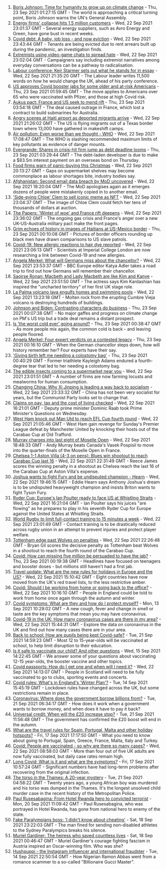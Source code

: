 1. [Boris Johnson: Time for humanity to grow up on climate change](https://www.bbc.co.uk/news/uk-58657887?at_medium=RSS&at_campaign=KARANGA) - Thu, 23 Sep 2021 01:27:15 GMT - The world is approaching a critical turning point, Boris Johnson warns the UN's General Assembly.
2. [Energy firms' collapse hits 1.5 million customers](https://www.bbc.co.uk/news/business-58657802?at_medium=RSS&at_campaign=KARANGA) - Wed, 22 Sep 2021 23:01:37 GMT - Several energy suppliers, such as Avro Energy and Green, have gone bust in recent weeks.
3. [Covid debt: A baby, job loss - and now eviction](https://www.bbc.co.uk/news/uk-58643437?at_medium=RSS&at_campaign=KARANGA) - Wed, 22 Sep 2021 23:43:44 GMT - Tenants are being evicted due to rent arrears built up during the pandemic, an investigation finds.
4. [Extremists using video-game chats to spread hate](https://www.bbc.co.uk/news/technology-58600181?at_medium=RSS&at_campaign=KARANGA) - Wed, 22 Sep 2021 23:02:04 GMT - Campaigners say including extremist narratives among everyday conversations can be a pathway to radicalisation.
5. [Labour conference: Keir Starmer sets out what he stands for in essay](https://www.bbc.co.uk/news/uk-politics-58654046?at_medium=RSS&at_campaign=KARANGA) - Wed, 22 Sep 2021 21:35:20 GMT - The Labour leader writes 11,500 words on how he would change the UK, ahead of his party conference.
6. [US approves Covid booster jabs for some older and at-risk Americans](https://www.bbc.co.uk/news/world-us-canada-58660338?at_medium=RSS&at_campaign=KARANGA) - Thu, 23 Sep 2021 01:59:45 GMT - The move applies to Americans over 65 who were vaccinated with Pfizer, and those at high Covid risk.
7. [Aukus pact: France and US seek to mend rift](https://www.bbc.co.uk/news/world-europe-58659627?at_medium=RSS&at_campaign=KARANGA) - Thu, 23 Sep 2021 03:54:18 GMT - The deal caused outrage in France, which lost a contract to build submarines for Australia.
8. [Angry scenes at Haiti airport as deported migrants arrive](https://www.bbc.co.uk/news/world-latin-america-58650753?at_medium=RSS&at_campaign=KARANGA) - Wed, 22 Sep 2021 21:26:02 GMT - The US is flying migrants out of a Texas border town where 13,000 have gathered in makeshift camps.
9. [Air pollution: Even worse than we thought - WHO](https://www.bbc.co.uk/news/science-environment-58657224?at_medium=RSS&at_campaign=KARANGA) - Wed, 22 Sep 2021 17:08:47 GMT - The WHO is slashing recommended maximum limits of key pollutants as evidence of danger mounts.
10. [Evergrande: Shares in crisis-hit firm jump as debt deadline looms](https://www.bbc.co.uk/news/business-58660578?at_medium=RSS&at_campaign=KARANGA) - Thu, 23 Sep 2021 03:29:44 GMT - The debt-laden developer is due to make a $83.5m interest payment on an overseas bond on Thursday.
11. [Food firms warn of panic-buying this Christmas](https://www.bbc.co.uk/news/business-58654725?at_medium=RSS&at_campaign=KARANGA) - Wed, 22 Sep 2021 20:13:27 GMT - Gaps on supermarket shelves may become commonplace as labour shortages bite, industry bodies say.
12. [Afghanistan: Second email data breach by MoD uncovered](https://www.bbc.co.uk/news/uk-58654630?at_medium=RSS&at_campaign=KARANGA) - Wed, 22 Sep 2021 18:20:04 GMT - The MoD apologises again as it emerges dozens of people were mistakenly copied in to another email.
13. ['Side-eying Chloe' Clem to sell iconic meme as NFT](https://www.bbc.co.uk/news/world-us-canada-58659667?at_medium=RSS&at_campaign=KARANGA) - Wed, 22 Sep 2021 23:04:37 GMT - The image of Chloe Clem could fetch her tens of thousands of dollars at auction.
14. [The Papers: 'Winter of woe' and France rift deepens](https://www.bbc.co.uk/news/blogs-the-papers-58660168?at_medium=RSS&at_campaign=KARANGA) - Wed, 22 Sep 2021 23:36:02 GMT - The ongoing gas crisis and France's anger over a new UK-US-Australia military pact make the front pages.
15. [Grim echoes of history in images of Haitians at US-Mexico border](https://www.bbc.co.uk/news/world-us-canada-58654351?at_medium=RSS&at_campaign=KARANGA) - Thu, 23 Sep 2021 00:10:08 GMT - Pictures of border officers rounding up black men have drawn comparisons to US slave patrols.
16. [Covid-19: New allergic reactions to hair dye reported](https://www.bbc.co.uk/news/health-58651244?at_medium=RSS&at_campaign=KARANGA) - Wed, 22 Sep 2021 23:06:13 GMT - Scientists at Imperial College London are now researching a link between Covid-19 and new allergies.
17. [Angela Merkel: What will Germans miss about the chancellor?](https://www.bbc.co.uk/news/world-europe-58657354?at_medium=RSS&at_campaign=KARANGA) - Wed, 22 Sep 2021 23:53:37 GMT - BBC Europe editor Katya Adler takes a road trip to find out how Germans will remember their chancellor.
18. [Saoirse Ronan: Macbeth and Lady Macbeth are like Kim and Kanye](https://www.bbc.co.uk/news/entertainment-arts-58627498?at_medium=RSS&at_campaign=KARANGA) - Wed, 22 Sep 2021 23:51:50 GMT - The actress says Kim Kardashian has inspired the "uncharted territory" of her first UK stage role.
19. [La Palma volcano lava engulfs homes and swimming pools](https://www.bbc.co.uk/news/world-europe-58653737?at_medium=RSS&at_campaign=KARANGA) - Wed, 22 Sep 2021 13:23:18 GMT - Molten rock from the erupting Cumbre Vieja volcano is destroying hundreds of buildings.
20. [Johnson and Biden: Contrasting characters do business](https://www.bbc.co.uk/news/uk-politics-58660192?at_medium=RSS&at_campaign=KARANGA) - Thu, 23 Sep 2021 00:07:38 GMT - No major gaffes and progress on climate change on PM's US trip but a trade deal remains a distant prospect.
21. [Is 'the worst cold ever' going around?](https://www.bbc.co.uk/news/newsbeat-58624295?at_medium=RSS&at_campaign=KARANGA) - Thu, 23 Sep 2021 00:38:47 GMT - As more people mix again, the common cold is back - and leaving people floored.
22. [Angela Merkel: Four expert verdicts on a contested legacy](https://www.bbc.co.uk/news/world-europe-58570507?at_medium=RSS&at_campaign=KARANGA) - Thu, 23 Sep 2021 00:16:10 GMT - When the German chancellor steps down, how will history remember her? Four experts have their say.
23. ['Giving birth left me needing a colostomy bag'](https://www.bbc.co.uk/news/uk-58153996?at_medium=RSS&at_campaign=KARANGA) - Thu, 23 Sep 2021 00:40:29 GMT - Former triathlete Kayleigh Adams endured a fourth-degree tear that led to her needing a colostomy bag.
24. [The edible insects coming to a supermarket near you](https://www.bbc.co.uk/news/business-58636969?at_medium=RSS&at_campaign=KARANGA) - Wed, 22 Sep 2021 23:01:51 GMT - A number of firms are now farming locusts and mealworms for human consumption.
25. [Changing China: Why Xi Jinping is leading a way back to socialism](https://www.bbc.co.uk/news/business-58579831?at_medium=RSS&at_campaign=KARANGA) - Wed, 22 Sep 2021 23:33:32 GMT - China has not been very socialist for years, but the Communist Party looks set to change that.
26. [Claims on pay, tax and the cost of living checked](https://www.bbc.co.uk/news/58653655?at_medium=RSS&at_campaign=KARANGA) - Wed, 22 Sep 2021 16:21:01 GMT - Deputy prime minister Dominic Raab took Prime Minister's Questions on Wednesday.
27. [West Ham knock out Man Utd to reach EFL Cup fourth round](https://www.bbc.co.uk/sport/football/58566906?at_medium=RSS&at_campaign=KARANGA) - Wed, 22 Sep 2021 21:05:46 GMT - West Ham gain revenge for Sunday's Premier League defeat by Manchester United by knocking their hosts out of the Carabao Cup at Old Trafford.
28. [Murray charges into last eight of Moselle Open](https://www.bbc.co.uk/sport/tennis/58656261?at_medium=RSS&at_campaign=KARANGA) - Wed, 22 Sep 2021 18:48:33 GMT - Andy Murray beats Canada's Vasek Pospisil to move into the quarter-finals of the Moselle Open in France.
29. [Chelsea 1-1 Aston Villa (4-3 on pens): Blues win shootout to reach Carabao Cup last 16](https://www.bbc.co.uk/sport/football/58566909?at_medium=RSS&at_campaign=KARANGA) - Wed, 22 Sep 2021 22:31:49 GMT - Reece James scores the winning penalty in a shootout as Chelsea reach the last 16 of the Carabao Cup at Aston Villa's expense.
30. [Joshua wants to fight Fury and be undisputed champion - Hearn](https://www.bbc.co.uk/sport/boxing/58659019?at_medium=RSS&at_campaign=KARANGA) - Wed, 22 Sep 2021 19:46:15 GMT - Eddie Hearn says Anthony Joshua's dream is to be undisputed heavyweight champion and insists Briton wants to fight Tyson Fury.
31. [Ryder Cup: Europe's Ian Poulter ready to face US at Whistling Straits](https://www.bbc.co.uk/sport/golf/58655998?at_medium=RSS&at_campaign=KARANGA) - Wed, 22 Sep 2021 16:21:04 GMT - Ian Poulter says his juices "are flowing" as he prepares to play in his seventh Ryder Cup for Europe against the United States at Whistling Straits.
32. [World Rugby to limit full-contact training to 15 minutes a week](https://www.bbc.co.uk/sport/rugby-union/58659263?at_medium=RSS&at_campaign=KARANGA) - Wed, 22 Sep 2021 23:01:49 GMT - Contact training is to be drastically reduced across rugby union in an attempt to prevent injuries and protect player welfare.
33. [Tottenham edge past Wolves on penalties](https://www.bbc.co.uk/sport/football/58566908?at_medium=RSS&at_campaign=KARANGA) - Wed, 22 Sep 2021 22:26:48 GMT - Bryan Gil scores the decisive penalty as Tottenham beat Wolves in a shootout to reach the fourth round of the Carabao Cup.
34. [Covid: How can missing five million be persuaded to have the jab?](https://www.bbc.co.uk/news/health-58594542?at_medium=RSS&at_campaign=KARANGA) - Thu, 23 Sep 2021 00:19:38 GMT - Headlines have focused on teenagers and booster doses - but millions still haven't had a first jab.
35. [Travel update: What are the new rules for holidays in Europe and the US?](https://www.bbc.co.uk/news/explainers-52544307?at_medium=RSS&at_campaign=KARANGA) - Wed, 22 Sep 2021 15:10:42 GMT - Eight countries have now moved from the UK's red travel lists, to the less restrictive amber.
36. [Covid: Should I be working from home or going back to the office?](https://www.bbc.co.uk/news/business-52567567?at_medium=RSS&at_campaign=KARANGA) - Wed, 22 Sep 2021 10:16:10 GMT - People in England could be told to work from home once again through the autumn and winter.
37. [Covid symptoms: What are they and how do I protect myself?](https://www.bbc.co.uk/news/health-51048366?at_medium=RSS&at_campaign=KARANGA) - Mon, 13 Sep 2021 10:29:02 GMT - A new cough, fever and change in smell or taste are the key symptoms that mean you may have coronavirus.
38. [Covid-19 in the UK: How many coronavirus cases are there in my area?](https://www.bbc.co.uk/news/uk-51768274?at_medium=RSS&at_campaign=KARANGA) - Wed, 22 Sep 2021 15:44:31 GMT - Explore the data on coronavirus in the UK and find out how many cases there are in your area.
39. [Back to school: How are pupils being kept Covid-safe?](https://www.bbc.co.uk/news/education-51643556?at_medium=RSS&at_campaign=KARANGA) - Tue, 21 Sep 2021 14:59:23 GMT - Most 12 to 15-year-olds will be vaccinated at school, to help limit disruption to their education.
40. [Is it safe to vaccinate our child? And other questions](https://www.bbc.co.uk/news/world-asia-china-51176409?at_medium=RSS&at_campaign=KARANGA) - Wed, 15 Sep 2021 14:22:45 GMT - We answer some of your questions about vaccinating 12-15 year-olds, the booster vaccine and other topics.
41. [Covid passports: How do I get one and when will I need it?](https://www.bbc.co.uk/news/explainers-55718553?at_medium=RSS&at_campaign=KARANGA) - Wed, 22 Sep 2021 14:13:07 GMT - People in Scotland will need to be fully vaccinated to go to clubs, sporting events and concerts.
42. [Covid rules: What's in England's 'Winter Plan'?](https://www.bbc.co.uk/news/explainers-52530518?at_medium=RSS&at_campaign=KARANGA) - Tue, 14 Sep 2021 15:45:19 GMT - Lockdown rules have changed across the UK, but some restrictions remain in place.
43. [Coronavirus: Where does the government borrow billions from?](https://www.bbc.co.uk/news/business-50504151?at_medium=RSS&at_campaign=KARANGA) - Tue, 21 Sep 2021 06:34:17 GMT - How does it work when a government wants to borrow money, and when does it have to pay it back?
44. [Universal credit: When will the £20 increase stop?](https://www.bbc.co.uk/news/uk-41487126?at_medium=RSS&at_campaign=KARANGA) - Tue, 21 Sep 2021 11:56:48 GMT - The government has confirmed the £20 boost will end in the autumn.
45. [What are the travel rules for Spain, Portugal, Malta and other holiday hotspots?](https://www.bbc.co.uk/news/explainers-56997931?at_medium=RSS&at_campaign=KARANGA) - Fri, 17 Sep 2021 17:17:50 GMT - What you need to know about going to Portugal, Spain, Greece, France, Malta, Italy and Turkey.
46. [Covid: People are vaccinated - so why are there so many cases?](https://www.bbc.co.uk/news/health-55045639?at_medium=RSS&at_campaign=KARANGA) - Wed, 22 Sep 2021 08:58:03 GMT - More than four out of five UK adults are now fully vaccinated, but daily case rates remain high.
47. [Long Covid: What is it and what are the symptoms?](https://www.bbc.co.uk/news/health-57833394?at_medium=RSS&at_campaign=KARANGA) - Fri, 17 Sep 2021 10:57:24 GMT - Significant numbers have had long-term problems after recovering from the original infection.
48. [The torso in the Thames: A 20-year mystery](https://www.bbc.co.uk/news/uk-58415046?at_medium=RSS&at_campaign=KARANGA) - Tue, 21 Sep 2021 04:58:22 GMT - Twenty years ago, a young African boy was murdered and his torso was dumped in the Thames. It's the longest unsolved child murder case in the recent history of the Metropolitan Police.
49. [Paul Rusesabagina: From Hotel Rwanda hero to convicted terrorist](https://www.bbc.co.uk/news/world-africa-58604468?at_medium=RSS&at_campaign=KARANGA) - Mon, 20 Sep 2021 11:09:42 GMT - Paul Rusesabagina, who was portrayed in Hotel Rwanda, has gone from national hero to enemy of the state.
50. [Fake Paralympians boss: 'I didn't know about cheating'](https://www.bbc.co.uk/news/stories-58598677?at_medium=RSS&at_campaign=KARANGA) - Sat, 18 Sep 2021 23:22:03 GMT - The man fined for sending non-disabled athletes to the Sydney Paralympics breaks his silence.
51. [Muriel Gardiner: The heiress who saved countless lives](https://www.bbc.co.uk/news/uk-england-london-58399839?at_medium=RSS&at_campaign=KARANGA) - Sat, 18 Sep 2021 00:46:47 GMT - Muriel Gardiner's courage fighting fascism in Austria inspired an Oscar-winning film. Who was she?
52. [Hushpuppi - the Instagram influencer and international fraudster](https://www.bbc.co.uk/news/world-africa-58553109?at_medium=RSS&at_campaign=KARANGA) - Tue, 14 Sep 2021 22:50:54 GMT - How Nigerian Ramon Abbas went from a romance scammer to a so-called "Billionaire Gucci Master".

